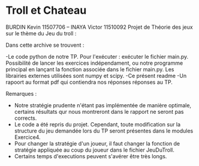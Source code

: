 # Troll et Chateau

BURDIN Kevin 11507706 – INAYA Victor 11510092
Projet de Théorie des jeux sur le thème du Jeu du troll :

Dans cette archive se trouvent : 

-Le code python de notre TP. Pour l'exécuter : exécuter le fichier main.py. Possibilité de lancer les exercices indépendament, ou notre programme principal en lançant la fonction associée dans le fichier main.py. Les librairies externes utilisées sont numpy et scipy. 
-Ce présent readme
-Un rapoort au format pdf qui contiendra nos réponses réponses au TP.

Remarques :

- Notre stratégie prudente n'étant pas implémentée de manière optimale, certains résultats qur nous montreront dans le rapport ne seront pas corrects.
- Le code a été repris du projet. Cependant, toute modification sur la structure du jeu demandée lors du TP seront présentes dans le modules Exercice4.
- Pour changer la stratégie d'un joueur, il faut changer la fonction de stratégie appliquée au coup du joueur dans le fichier JeuDuTroll.
- Certains temps d'executions peuvent s'avérer être très longs.
